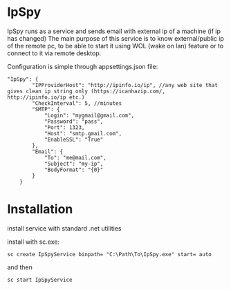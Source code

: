 # IpSpy
IpSpy runs as a service and sends email with external ip of a machine (if ip has changed)
The main purpose of this service is to know external/public ip of the remote pc, to be able to start it using WOL (wake on lan) feature or to connect to it via remote desktop.

Configuration is simple through appsettings.json file:
```
"IpSpy": {
        "IPProviderHost": "http://ipinfo.io/ip", //any web site that gives clean ip string only (https://icanhazip.com/, http://ipinfo.io/ip etc.)
        "CheckInterval": 5, //minutes
        "SMTP": {
            "Login": "mygmail@gmail.com",
            "Password": "pass",
            "Port": 1323,
            "Host": "smtp.gmail.com",
            "EnableSSL": "True"
        },
        "Email": {
            "To": "me@mail.com",
            "Subject": "my-ip",
            "BodyFormat": "{0}"
        }
    }
```


# Installation

install service with standard .net utilities

install with sc.exe:
```
sc create IpSpyService binpath= "C:\Path\To\IpSpy.exe" start= auto
```

and then

```
sc start IpSpyService
```

